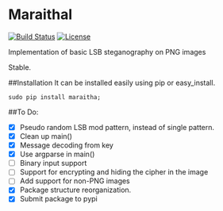 Maraithal
================
[![Build Status](https://img.shields.io/travis/rkrp/maraithal.svg)](https://travis-ci.org/rkrp/maraithal)
[![License](https://img.shields.io/badge/license-GPLv3-blue.svg)](https://github.com/rkrp/lsb-steganography)

Implementation of basic LSB steganography on PNG images

Stable.

##Installation
It can be installed easily using pip or easy_install. 
```
sudo pip install maraitha;
```

##To Do:
- [x] Pseudo random LSB mod pattern, instead of single pattern.
- [x] Clean up main()
- [x] Message decoding from key
- [x] Use argparse in main()
- [ ] Binary input support
- [ ] Support for encrypting and hiding the cipher in the image
- [ ] Add support for non-PNG images
- [x] Package structure reorganization.
- [x] Submit package to pypi
